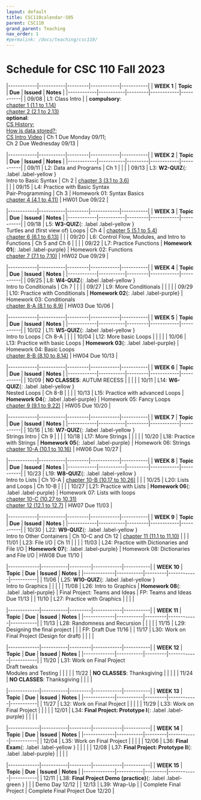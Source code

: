 ```yaml
---
layout: default
title: CSC110calendar-S05
parent: CSC110
grand_parent: Teaching
nav_order: 1
#permalink: /docs/teaching/csc110/
---
```



# Schedule for CSC 110 Fall 2023



|------------|-----------|---------|------------|-----------|
| **WEEK 1** | **Topic** | **Due** | **Issued** | **Notes** |
|------------|-----------|---------|------------|-----------|
| 09/08      | L1: Class Intro  |      | **compulsory**:<br>[chapter 1 (1.1 to 1.14)](https://runestone.academy/ns/books/published/thinkcspy/index.html)<br>[chapter 2 (2.1 to 2.13)](https://runestone.academy/ns/books/published/thinkcspy/index.html)<br>**optional**:<br>[CS History](historyOfComputing.html);<br>[How is data stored?](dataStorage.html);<br><a href="https://youtu.be/O5nskjZ_GoI" target="_blank">CS Intro Video</a> |  Ch 1 Due Monday 09/11;<br>Ch 2 Due Wednesday 09/13 |



|------------|-----------|---------|------------|-----------|
| **WEEK 2** | **Topic** | **Due** | **Issued** | **Notes** |
|------------|-----------|---------|------------|-----------|
| 09/11      | L2: Data and Programs  | Ch 1 |  |      |
| 09/13      | L3: **W2-QUIZ**{: .label .label-yellow }<br>Intro to Basic Syntax   | Ch 2 | [chapter 3 (3.1 to 3.6)](https://runestone.academy/ns/books/published/thinkcspy/index.html)<br> |      |
| 09/15      | L4: Practice with Basic Syntax <br> Pair-Programming  |   Ch 3   | Homework 01: Syntax Basics<br>[chapter 4 (4.1 to 4.11)](https://runestone.academy/ns/books/published/thinkcspy/index.html)  | HW01 Due 09/22   |



|------------|-----------|---------|------------|-----------|
| **WEEK 3** | **Topic** | **Due** | **Issued** | **Notes** |
|------------|-----------|---------|------------|-----------|
| 09/18      | L5: **W3-QUIZ**{: .label .label-yellow }<br>Turtles and (first view of) Loops | Ch 4  | [chapter 5 (5.1 to 5.4)](https://runestone.academy/ns/books/published/thinkcspy/index.html)<br>[chapter 6 (6.1 to 6.13)](https://runestone.academy/ns/books/published/thinkcspy/index.html) |    |
| 09/20      | L6: Control Flow, Modules, and Intro to Functions  |  Ch 5 and Ch 6   |     |    |
| 09/22      | L7: Practice Functions | **Homework 01**{: .label .label-purple}  | Homework 02: Functions<br>[chapter 7 (7.1 to 7.10)](https://runestone.academy/ns/books/published/thinkcspy/index.html)  | HW02 Due 09/29  |



|------------|-----------|---------|------------|-----------|
| **WEEK 4** | **Topic** | **Due** | **Issued** | **Notes** |
|------------|-----------|---------|------------|-----------|
| 09/25      | L8: **W4-QUIZ**{: .label .label-yellow }<br>Intro to Conditionals  | Ch 7   |    |     |
| 09/27      | L9: More Conditionals  |     |      |     |
| 09/29      | L10: Practice with Conditionals  | **Homework 02**{: .label .label-purple} | Homework 03: Conditionals<br>[chapter 8-A (8.1 to 8.9)](https://runestone.academy/ns/books/published/thinkcspy/index.html)  | HW03 Due 10/06   |



|------------|-----------|---------|------------|-----------|
| **WEEK 5** | **Topic** | **Due** | **Issued** | **Notes** |
|------------|-----------|---------|------------|-----------|
| 10/02      | L11: **W5-QUIZ**{: .label .label-yellow }<br>Intro to Loops	| Ch 8-A   |     |     |
| 10/04      | L12: More basic Loops      |    |    |    |
| 10/06      | L13: Practice with basic Loops    |  **Homework 03**{: .label .label-purple} | Homework 04:  Basic Loops<br>[chapter 8-B (8.10 to 8.14)](https://runestone.academy/ns/books/published/thinkcspy/index.html)     | HW04 Due 10/13   |



|------------|-----------|---------|------------|-----------|
| **WEEK 6** | **Topic** | **Due** | **Issued** | **Notes** |
|------------|-----------|---------|------------|-----------|
| 10/09      | **NO CLASSES**: AUTUM RECESS |  |  |  |
| 10/11      | L14: **W6-QUIZ**{: .label .label-yellow }<br>Nested Loops  |  Ch 8-B   |       |      |
| 10/13      | L15: Practice with advanced Loops | **Homework 04**{: .label .label-purple} | Homework 05: Fancy Loops<br>[chapter 9 (9.1 to 9.22)](https://runestone.academy/ns/books/published/thinkcspy/index.html) | HW05 Due 10/20 |



|------------|-----------|---------|------------|-----------|
| **WEEK 7** | **Topic** | **Due** | **Issued** | **Notes** |
|------------|-----------|---------|------------|-----------|
| 10/16      | L16: **W7-QUIZ**{: .label .label-yellow }<br>Strings Intro  |  Ch 9  |    |    |
| 10/18      | L17: More Strings  |    |    |     |
| 10/20      | L18: Practice with Strings    | **Homework 05**{: .label .label-purple}  | Homework 06: Strings<br>[chapter 10-A (10.1 to 10.16)](https://runestone.academy/ns/books/published/thinkcspy/index.html) | HW06 Due 10/27     |



|------------|-----------|---------|------------|-----------|
| **WEEK 8** | **Topic** | **Due** | **Issued** | **Notes** |
|------------|-----------|---------|------------|-----------|
| 10/23      | L19: **W8-QUIZ**{: .label .label-yellow }<br>Intro to Lists        | Ch 10-A | [chapter 10-B (10.17 to 10.26)](https://runestone.academy/ns/books/published/thinkcspy/index.html)  |      |
| 10/25      | L20: Lists and Loops       |  Ch 10-B   |            |      |
| 10/27      | L21: Practice with Lists   | **Homework 06**{: .label .label-purple} | Homework 07: Lists with loops<br>[chapter 10-C (10.27 to 10.31)](https://runestone.academy/ns/books/published/thinkcspy/index.html)<br>[chapter 12 (12.1 to 12.7)](https://runestone.academy/ns/books/published/thinkcspy/index.html)  | HW07 Due 11/03     |



|------------|-----------|---------|------------|-----------|
| **WEEK 9** | **Topic** | **Due** | **Issued** | **Notes** |
|------------|-----------|---------|------------|-----------|
| 10/30      | L22: **W9-QUIZ**{: .label .label-yellow }<br>Intro to Other Containers |  Ch 10-C and Ch 12 |  [chapter 11 (11.1 to 11.10)](https://runestone.academy/ns/books/published/thinkcspy/index.html) |       |
| 11/01      | L23: File I/O  |  Ch 11  |     |     |
| 11/03      | L24: Practice with Dictionaries and File I/O   | **Homework 07**{: .label .label-purple}  | Homework 08: Dictionaries and File I/O  | HW08 Due 11/10  |



|-------------|-----------|---------|------------|-----------|
| **WEEK 10** | **Topic** | **Due** | **Issued** | **Notes** |
|-------------|-----------|---------|------------|-----------|
| 11/06       | L25: **W10-QUIZ**{: .label .label-yellow }<br>Intro to Graphics  |   |   |   |
| 11/08       | L26: Intro to Graphics | **Homework 08**{: .label .label-purple}  | Final Project: Teams and Ideas | FP: Teams and Ideas Due 11/13 |
| 11/10       | L27: Practice with Graphics |   |   |    |


<!-- 
|-------------|-----------|---------|------------|-----------|
| **WEEK 11** | **Topic** | **Due** | **Issued** | **Notes** |
|-------------|-----------|---------|------------|-----------|
| 11/13       | Randomness and Recursion     |  **FP: Teams and Ideas**{: .label .label-purple}   |  FP: Draft | Draft Due 11/22 |
| 11/15       | **NO CLASSES**:  Thanksgiving  |   |    |    |
| 11/17       | **NO CLASSES**:  Thanksgiving  |   |    |    |



|-------------|-----------|---------|------------|-----------|
| **WEEK 12** | **Topic** | **Due** | **Issued** | **Notes** |
|-------------|-----------|---------|------------|-----------|
| 11/20       | Work on Final Project  | **Final Project: Draft**{: .label .label-purple} |  FP: Functions and Tests | FP: Functions and Tests Due 11/27 |
| 11/22       | Work on Final Project  |     |     |     |
| 11/24       | Work on Final Project  |     |     |     |

 -->



|-------------|-----------|---------|------------|-----------|
| **WEEK 11** | **Topic** | **Due** | **Issued** | **Notes** |
|-------------|-----------|---------|------------|-----------|
| 11/13       | L28: Randomness and Recursion |   |    |    |
| 11/15       | L29: Designing the final project  |   |  | FP: Draft Due 11/16 |
| 11/17       | L30: Work on Final Project (Design for draft) |   |    |    |
<!-- **FP: Teams and Ideas**{: .label .label-purple} -->


|-------------|-----------|---------|------------|-----------|
| **WEEK 12** | **Topic** | **Due** | **Issued** | **Notes** |
|-------------|-----------|---------|------------|-----------|
| 11/20       | L31: Work on Final Project<br>Draft tweaks<br>Modules and Testing  |  |  |  |
| 11/22       | **NO CLASSES**:  Thanksgiving  |     |     |     |
| 11/24       | **NO CLASSES**:  Thanksgiving  |     |     |     |

<!-- **Final Project: Draft**{: .label .label-purple} -->

|-------------|-----------|---------|------------|-----------|
| **WEEK 13** | **Topic** | **Due** | **Issued** | **Notes** |
|-------------|-----------|---------|------------|-----------|
| 11/27       | L32: Work on Final Project  |  |  |  |
| 11/29       | L33: Work on Final Project  |     |     |     |
| 12/01       | L34: **Final Project: Prototype I**{: .label .label-purple}  |     |     |     | 
<!-- **Final Project: Functions and Tests**{: .label .label-purple} -->


|-------------|-----------|---------|------------|-----------|
| **WEEK 14** | **Topic** | **Due** | **Issued** | **Notes** |
|-------------|-----------|---------|------------|-----------|
| 12/04       | L35: Work on Final Project  |     |     |     |
| 12/06       | L36: **Final Exam**{: .label .label-yellow }  |     |     |     |
| 12/08       | L37: **Final Project: Prototype II**{: .label .label-purple}   |      |  |  |



|-------------|-----------|---------|------------|-----------|
| **WEEK 15** | **Topic** | **Due** | **Issued** | **Notes** |
|-------------|-----------|---------|------------|-----------|
| 12/11       | L38: **Final Project Demo (practice)**{: .label .label-green }  |  |  | Demo Day 12/12 |
| 12/13       | L39: Wrap-Up  |      |   Complete Final Project   |  Complete Final Project Due 12/20    |

